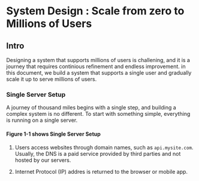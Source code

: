 # System Design : Scale from zero to Millions of Users

## Intro

Designing a system that supports millions of users is challening, and it is a journey
that requires continious refinement and endless improvement. in this document, we build
a system that supports a single user and gradually scale it up to serve millions of users.

### Single Server Setup

A journey of thousand miles begins with a single step, and building a complex system is no different.
To start with something simple, everything is running on a single server.

#### Figure 1-1 shows Single Server Setup

1. Users access websites through domain names, such as `api.mysite.com`. Usually, the DNS is a paid service
provided by third parties and not hosted by our servers.

2. Internet Protocol (IP) addres is returned to the browser or mobile app. 